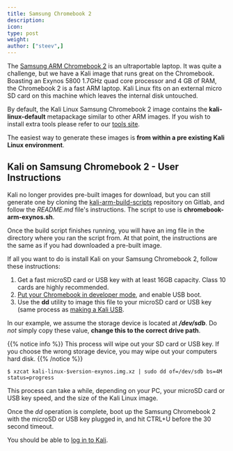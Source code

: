 ```yaml
---
title: Samsung Chromebook 2
description:
icon:
type: post
weight:
author: ["steev",]
---
```


The [Samsung ARM Chromebook 2](https://web.archive.org/web/20161111005125/http://www.samsung.com/us/computing/chromebooks/12-14/samsung-chromebook-2-13-3-xe503c32-k01us/) is an ultraportable laptop. It was quite a challenge, but we have a Kali image that runs great on the Chromebook. Boasting an Exynos 5800 1.7GHz quad core processor and 4 GB of RAM, the Chromebook 2 is a fast ARM laptop. Kali Linux fits on an external micro SD card on this machine which leaves the internal disk untouched.

By default, the Kali Linux Samsung Chromebook 2 image contains the **kali-linux-default** metapackage similar to other ARM images. If you wish to install extra tools please refer to our [tools site](https://tools.kali.org/kali-metapackages).

The easiest way to generate these images is **from within a pre existing Kali Linux environment**.

## Kali on Samsung Chromebook 2 - User Instructions

Kali no longer provides pre-built images for download, but you can still generate one by cloning the [kali-arm-build-scripts](https://gitlab.com/kalilinux/build-scripts/kali-arm) repository on Gitlab, and follow the _README.md_ file's instructions. The script to use is **chromebook-arm-exynos.sh**.

Once the build script finishes running, you will have an img file in the directory where you ran the script from. At that point, the instructions are the same as if you had downloaded a pre-built image.

If all you want to do is install Kali on your Samsung Chromebook 2, follow these instructions:

1. Get a fast microSD card or USB key with at least 16GB capacity. Class 10 cards are highly recommended.
2. [Put your Chromebook in developer mode](http://www.chromium.org/chromium-os/developer-information-for-chrome-os-devices/acer-c720-chromebook), and enable USB boot.
3. Use the **dd** utility to image this file to your microSD card or USB key (same process as [making a Kali USB](/docs/usb/live-usb-install-with-windows/).

In our example, we assume the storage device is located at **_/dev/sdb_**. Do _not_ simply copy these value, **change this to the correct drive path**.

{{% notice info %}}
This process will wipe out your SD card or USB key. If you choose the wrong storage device, you may wipe out your computers hard disk.
{{% /notice %}}

```console
$ xzcat kali-linux-$version-exynos.img.xz | sudo dd of=/dev/sdb bs=4M status=progress
```

This process can take a while, depending on your PC, your microSD card or USB key speed, and the size of the Kali Linux image.

Once the _dd_ operation is complete, boot up the Samsung Chromebook 2 with the microSD or USB key plugged in, and hit CTRL+U before the 30 second timeout.

You should be able to [log in to Kali](/docs/introduction/default-credentials/).
